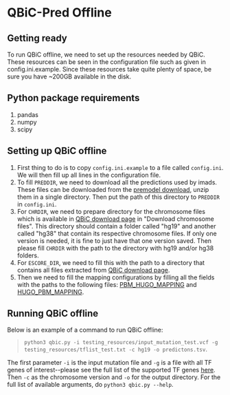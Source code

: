 # QBiC-Pred Offline

## Getting ready
To run QBiC offline, we need to set up the resources needed by QBiC. These
resources can be seen in the configuration file such as given in config.ini.example.
Since these resources take quite plenty of space, be sure you have ~200GB available
in the disk.

## Python package requirements
1. pandas
2. numpy
3. scipy

## Setting up QBiC offline
1. First thing to do is to copy `config.ini.example` to a file called `config.ini`.
We will then fill up all lines in the configuration file.
2. To fill `PREDDIR`, we need to download all the predictions used by imads.
These files can be downloaded from the [premodel download](https://www.dropbox.com/sh/7f7falcx3jvubbj/AADh_jcsfbWc1jKI34HpCd5aa?dl=1), unzip them in a single directory. Then put the path of this directory to `PREDDIR`
in `config.ini`.
3. For `CHRDIR`, we need to prepare directory for the chromosome files which is
available in [QBiC download page](http://qbic.genome.duke.edu/downloads) in
"Download chromosome files". This directory should contain a folder called "hg19"
and another called "hg38" that contain its respective chromosome files. If only
one version is needed, it is fine to just have that one version saved. Then
please fill `CHRDIR` with the path to the directory with hg19 and/or hg38 folders.
4. For `ESCORE_DIR`, we need to fill this with the path to a directory that
contains all files extracted from [QBiC download page](http://qbic.genome.duke.edu/download/escore.zip).
5. Then we need to fill the mapping configurations by filling all the fields
with the paths to the following files: [PBM_HUGO_MAPPING](https://github.com/vincentiusmartin/QBiC-Pred/blob/master/website/resources/mappingdata/hugotopbm.txt) and
[HUGO_PBM_MAPPING](https://github.com/vincentiusmartin/QBiC-Pred/blob/master/website/resources/mappingdata/pbmtohugo.txt).




## Running QBiC offline
Below is an example of a command to run QBiC offline:
> `python3 qbic.py -i testing_resources/input_mutation_test.vcf -g testing_resources/tflist_test.txt -c hg19 -o predictons.tsv`.

The first parameter `-i` is the input mutation file and `-g` is a file with all
TF genes of interest--please see the full list of the supported TF genes [here](https://github.com/vincentiusmartin/QBiC-Pred/blob/master/website/resources/TF_names_v_1.01.txt). Then `-c` as the chromosome version and `-o` for the output directory.
For the full list of available arguments, do `python3 qbic.py --help`.
